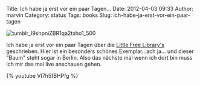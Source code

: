 Title: Ich habe ja erst vor ein paar Tagen...
Date: 2012-04-03 09:33
Author: marvin
Category: status
Tags: books
Slug: ich-habe-ja-erst-vor-ein-paar-tagen

![tumblr_l9shpniZBR1qa2txho1_500]({static}/images/tumblr_l9shpniZBR1qa2txho1_500.jpg)

Ich habe ja erst vor ein paar Tagen über die [Little Free
Library's](http://xsteadfastx.org/2012/03/30/little-free-library/)
geschrieben. Hier ist ein besonders schönes Exemplar...ach ja... und
dieser "Baum" steht sogar in Berlin. Also das nächste mal wenn ich dort
bin muss ich mir das mal live anschauen gehen.

{% youtube VI7h5fBHPfg %}

